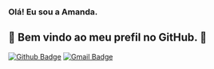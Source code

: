 ### Olá! Eu sou a Amanda. 

## 👋  Bem vindo ao meu prefil no GitHub. 👋

[![Github Badge](https://img.shields.io/badge/-Github-000?style=flat-square&logo=Github&logoColor=white&link=https://github.com/amandey)](https://github.com/amandey)
[![Gmail Badge](https://img.shields.io/badge/Gmail-D14836?style=for-the-badge&logo=gmail&logoColor=whitetarget="_blank"link=https://www.gmail.com/user/amanda.yamasaki@usp.br)](https://www.gmail.com/user/amanda.yamasaki@usp.b)






<!--
**amandaey/amandaey** is a ✨ _special_ ✨ repository because its `README.md` (this file) appears on your GitHub profile.

Here are some ideas to get you started:

- 🔭 I’m currently working on ...
- 🌱 I’m currently learning ...
- 👯 I’m looking to collaborate on ...
- 🤔 I’m looking for help with ...
- 💬 Ask me about ...
- 📫 How to reach me: ...
- 😄 Pronouns: ...
- ⚡ Fun fact: ...
-->
